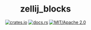 <div align="center">

# zellij_blocks

[![crates.io](https://img.shields.io/crates/v/zellij_blocks.svg)](https://crates.io/crates/zellij_blocks)
[![docs.rs](https://docs.rs/zellij_blocks/badge.svg)](https://docs.rs/zellij_blocks)
[![MIT/Apache 2.0](https://img.shields.io/badge/license-MIT%2FApache-blue.svg)](#)

</div>
